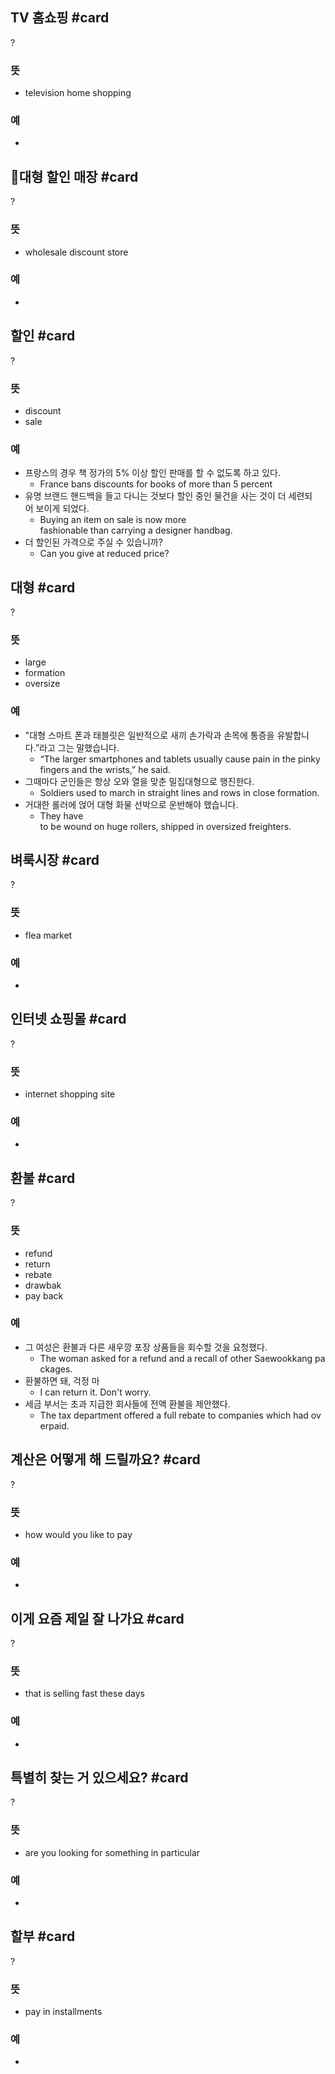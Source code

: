 ## TV 홈쇼핑 #card
?
### 뜻
- television home shopping
### 예
-
<!--SR:!2025-05-05,86,270-->

## 대형 할인 매장 #card
?
### 뜻
- wholesale discount store
### 예
-
<!--SR:!2025-04-10,70,270-->

## 할인 #card
?
### 뜻
- discount
- sale
### 예
- 프랑스의 경우 책 정가의 5% 이상 할인 판매를 할 수 없도록 하고 있다.
	- France bans discounts for books of more than 5 percent
- 유명 브랜드 핸드백을 들고 다니는 것보다 할인 중인 물건을 사는 것이 더 세련되어 보이게 되었다.
	- Buying an item on sale is now more fashionable than carrying a designer handbag.
- 더 할인된 가격으로 주실 수 있습니까?
	- Can you give at reduced price?
<!--SR:!2025-05-20,102,290-->

## 대형 #card
?
### 뜻
- large
- formation
- oversize
### 예
- "대형 스마트 폰과 태블릿은 일반적으로 새끼 손가락과 손목에 통증을 유발합니다.”라고 그는 말했습니다.
	- “The larger smartphones and tablets usually cause pain in the pinky fingers and the wrists,” he said.
- 그때마다 군인들은 항상 오와 열을 맞춘 밀집대형으로 행진한다.
	- Soldiers used to march in straight lines and rows in close formation.
- 거대한 롤러에 얹어 대형 화물 선박으로 운반해야 했습니다.
	- They have to be wound on huge rollers, shipped in oversized freighters.
<!--SR:!2025-05-13,62,230-->

## 벼룩시장 #card
?
### 뜻
- flea market
### 예
-
<!--SR:!2025-07-30,134,250-->

## 인터넷 쇼핑몰 #card
?
### 뜻
- internet shopping site
### 예
-
<!--SR:!2025-04-18,78,270-->

## 환불 #card
?
### 뜻
- refund
- return
- rebate
- drawbak
- pay back
### 예
- 그 여성은 환불과 다른 새우깡 포장 상품들을 회수할 것을 요청했다.
	- The woman asked for a refund and a recall of other Saewookkang packages.
- 환불하면 돼, 걱정 마
	- I can return it. Don't worry.
- 세금 부서는 초과 지급한 회사들에 전액 환불을 제안했다.
	- The tax department offered a full rebate to companies which had overpaid.
<!--SR:!2025-03-22,20,230-->

## 계산은 어떻게 해 드릴까요? #card
?
### 뜻
- how would you like to pay
### 예
-
<!--SR:!2025-06-24,112,250-->

## 이게 요즘 제일 잘 나가요 #card
?
### 뜻
- that is selling fast these days
### 예
-
<!--SR:!2025-03-20,52,250-->

## 특별히 찾는 거 있으세요? #card
?
### 뜻
- are you looking for something in particular
### 예
-
<!--SR:!2025-07-07,120,250-->

## 할부 #card
?
### 뜻
- pay in installments
### 예
-
<!--SR:!2025-03-21,27,210-->

